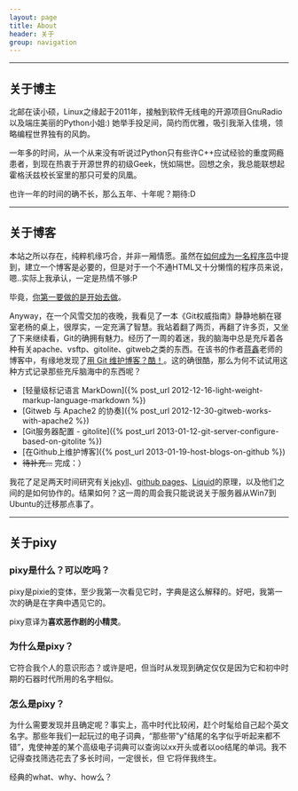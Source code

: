 ```yaml
---
layout: page
title: About
header: 关于
group: navigation
---
```


---

## 关于博主

北邮在读小硕，Linux之缘起于2011年，接触到软件无线电的开源项目GnuRadio以及端庄美丽的Python小姐:)
她举手投足间，简约而优雅，吸引我渐入佳境，领略编程世界独有的风韵。

一年多的时间，从一个从来没有听说过Python只有些许C++应试经验的重度网瘾患者，到现在热衷于开源世界的初级Geek，恍如隔世。回想之余，我总能联想起霍格沃兹校长室里的那只可爱的凤凰。

也许一年的时间的确不长，那么五年、十年呢？期待:D

---

## 关于博客

本站之所以存在，纯粹机缘巧合，并非一厢情愿。虽然在[如何成为一名程序员][]中提到，建立一个博客是必要的，但是对于一个不通HTML又十分懒惰的程序员来说，嗯..实际上我承认，一定是热情不够:P

毕竟，[你第一要做的是开始去做][]。

Anyway，在一个风雪交加的夜晚，我看见了一本《Git权威指南》静静地躺在寝室老杨的桌上，很厚实，一定充满了智慧。我站着翻了两页，再翻了许多页，又坐了下来继续看，Git的确拥有魅力。经历了一周的着迷，我的脑海中总是充斥着各种有关apache、vsftp、gitolite、gitweb之类的东西。在该书的作者[蒋鑫][]老师的博客中，有缘地发现了[用 Git 维护博客？酷！][]。这的确很酷，那么为何不试试用这种方式记录那些充斥脑海中的东西呢？

- [轻量级标记语言 MarkDown]({% post_url 2012-12-16-light-weight-markup-language-markdown %})
- [Gitweb 与 Apache2 的协奏]({% post_url 2012-12-30-gitweb-works-with-apache2 %})
- [Git服务器配置 - gitolite]({% post_url 2013-01-12-git-server-configure-based-on-gitolite %})
- [在Github上维护博客]({% post_url 2013-01-19-host-blogs-on-github %})
- <del>待补充...</del> 完成：）

我花了足足两天时间研究有关[jekyll][]、[github pages][]、[Liquid][]的原理，以及他们之间的是如何协作的。结果如何？这一周的周会我只能说说关于服务器从Win7到Ubuntu的迁移那点事了。


---

## 关于pixy

### pixy是什么？可以吃吗？

pixy是pixie的变体，至少我第一次看见它时，字典是这么解释的。好吧，我第一次的确是在字典中遇见它的。

pixy意译为**喜欢恶作剧的小精灵**。

### 为什么是pixy？

它符合我个人的意识形态？或许是吧，但当时从发现到确定仅仅是因为它和初中时期的石器时代所用的名字相似。

### 怎么是pixy？

为什么需要发现并且确定呢？事实上，高中时代比较闲，赶个时髦给自己起个英文名字。那些年我们一起玩过的电子词典，“那些带"y"结尾的名字似乎听起来都不错”，鬼使神差的某个高级电子词典可以查询以xx开头或者以oo结尾的单词。我不记得查找筛选花去了多长时间，一定很长，但 它将伴我终生。

经典的what、why、how么？


[如何成为一名程序员]: http://www.aqee.net/developer-road-the-list/
[你第一要做的是开始去做]: http://www.aqee.net/the-first-step-is-to-start/
[蒋鑫]: http://www.worldhello.net
[用 Git 维护博客？酷！]: http://www.worldhello.net/2011/11/29/jekyll-based-blog-setup.html
[jekyll]: https://github.com/mojombo/jekyll
[github pages]: http://pages.github.com
[Liquid]: http://liquidmarkup.org